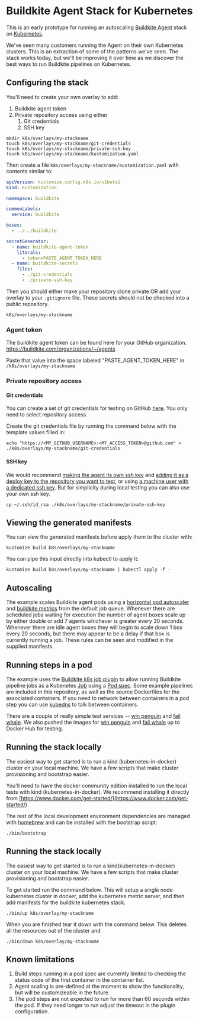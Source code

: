 # Buildkite Agent Stack for Kubernetes

This is an early prototype for running an autoscaling [Buildkite Agent](https://github.com/buildkite/agent) stack on [Kubernetes](https://kubernetes.io).

We've seen many customers running the Agent on their own Kubernetes clusters. This is an extraction of some of the patterns we've seen. The stack works today, but we'll be improving it over time as we discover the best ways to run Buildkite pipelines on Kubernetes.

## Configuring the stack

You'll need to create your own overlay to add:
1. Buildkite agent token
2. Private repository access using either
   1. Git credentials
   2. SSH key

```
mkdir k8s/overlays/my-stackname
touch k8s/overlays/my-stackname/git-credentials
touch k8s/overlays/my-stackname/private-ssh-key
touch k8s/overlays/my-stackname/kustomization.yaml
```

Then create a file `k8s/overlays/my-stackname/kustomization.yaml` with contents similar to:

```yaml
apiVersion: kustomize.config.k8s.io/v1beta1
kind: Kustomization

namespace: buildkite

commonLabels:
  service: buildkite

bases:
  - ../../buildkite

secretGenerator:
  - name: buildkite-agent-token
    literals:
      - token=PASTE_AGENT_TOKEN_HERE
  - name: buildkite-secrets
    files:
      - ./git-credentials
      - ./private-ssh-key
```

Then you should either make your repository clone private OR add your overlay to your `.gitignore` file. These secrets should not be checked into a public repository.

```
k8s/overlays/my-stackname
```

### Agent token

The buildkite agent token can be found here for your GitHub organization.
https://buildkite.com/organizations/~/agents

Paste that value into the space labeled "PASTE_AGENT_TOKEN_HERE" in `/k8s/overlays/my-stackname`

### Private repository access

#### Git credentials

You can create a set of git credentials for testing on GitHub [here](https://github.com/settings/tokens). You only need to select repository access.

Create the git credentials file by running the command below with the template values filled in:

```
echo "https://<MY_GITHUB_USERNAME>:<MY_ACCESS_TOKEN>@github.com" > ./k8s/overlays/my-stackname/git-credentials
```


#### SSH key

We would recommend [making the agent its own ssh key](https://docs.github.com/en/authentication/connecting-to-github-with-ssh/generating-a-new-ssh-key-and-adding-it-to-the-ssh-agent) and [adding it as a deploy key to the repository you want to test](https://docs.github.com/en/developers/overview/managing-deploy-keys), or using [a machine user with a dedicated ssh key](https://docs.github.com/en/developers/overview/managing-deploy-keys#machine-users). But for simplicity during local testing you can also use your own ssh key.

```
cp ~/.ssh/id_rsa ./k8s/overlays/my-stackname/private-ssh-key
```

## Viewing the generated manifests

You can view the generated manifests before apply them to the cluster with:

```
kustomize build k8s/overlays/my-stackname
```

You can pipe this input directly into kubectl to apply it:

```
kustomize build k8s/overlays/my-stackname | kubectl apply -f -
```

## Autoscaling

The example scales Buildkite agent pods using a [horizontal pod autoscaler](https://kubernetes.io/docs/tasks/run-application/horizontal-pod-autoscale/) and [buildkite metrics](https://github.com/elotl/buildscaler) from the default job queue. Whenever there are scheduled jobs waiting for execution the number of agent boxes scale up by either double or add 7 agents whichever is greater every 30 seconds. Whenever there are idle agent boxes they will begin to scale down 1 box every 20 seconds, but there may appear to be a delay if that box is currently running a job. These rules can be seen and modified in the supplied manifests.

## Running steps in a pod

The example uses the [Buildkite k8s job plugin](https://github.com/buildkite-plugins/k8s-job-buildkite-plugin) to allow running Buildkite pipeline jobs as a Kubenetes [Job](https://kubernetes.io/docs/concepts/workloads/controllers/job/) using a [Pod spec](https://kubernetes.io/docs/reference/kubernetes-api/workload-resources/pod-v1/#PodSpec). Some example pipelines are included in this repository, as well as the source Dockerfiles for the associated containers. If you need to network between containers in a pod step you can use [kubedns](https://kubernetes.io/docs/concepts/services-networking/dns-pod-service/) to talk between containers.

There are a couple of really simple test services -- [win penguin](https://github.com/buildkite/agent-stack-k8s) and [fail whale](https://github.com/buildkite/agent-stack-k8s). We also pushed the images for [win penguin](https://hub.docker.com/repository/docker/deftinc/winpenguin) and [fail whale](https://hub.docker.com/repository/docker/deftinc/failwhale) up to Docker Hub for testing.

## Running the stack locally

The easiest way to get started is to run a kind (kubernetes-in-docker) cluster on your local machine. We have a few scripts that make cluster provisioning and bootstrap easier.

You'll need to have the docker community edition installed to run the local tests with kind (kubernetes-in-docker). We recommend installing it directly from [https://www.docker.com/get-started/](https://www.docker.com/get-started/)

The rest of the local development environment dependencies are managed with [homebrew](https://brew.sh) and can be installed with the bootstrap script:

```
./bin/bootstrap
```

## Running the stack locally

The easiest way to get started is to run a kind(kubernetes-in-docker) cluster on your local machine. We have a few scripts that make cluster provisioning and bootstrap easier.

To get started run the command below. This will setup a single node kubernetes cluster in docker, add the kubernetes metric server, and then add manifests for the buildkite kubernetes stack.

```
./bin/up k8s/overlay/my-stackname
```

When you are finished tear it down with the command below. This deletes all the resources out of the cluster and

```
./bin/down k8s/overlay/my-stackname
```

## Known limitations

1. Build steps running in a pod spec are currently limited to checking the status code of the first container in the container list.
2. Agent scaling is pre-defined at the moment to show the functionality, but will be customizeable in the future.
3. The pod steps are not expected to run for more than 60 seconds within the pod. If they need longer to run adjust the timeout in the plugin configuration.
